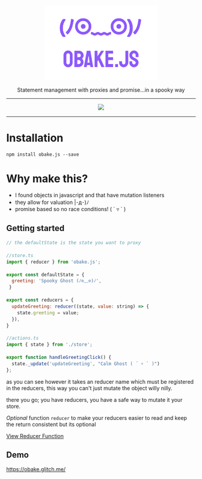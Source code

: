 <p align="center"><img width="300px" src="docs/github-logo.png" />
</p>
<p align="center">Statement management with proxies and promise...in a spooky way</p>
<hr>
<p align="center">
<a href="https://opensource.org/licenses/MIT">
  <img src="https://img.shields.io/badge/License-MIT-yellow.svg" />
</a>
</p>

---

# Installation

```
npm install obake.js --save
```

# Why make this?

- I found objects in javascript and that have mutation listeners
- they allow for valuation |･д･)ﾉ	
- promise based so no race conditions! ( ´ ▿ ` )

## Getting started

```js
// the defaultState is the state you want to proxy

//store.ts
import { reducer } from 'obake.js';

export const defaultState = {
  greeting: 'Spooky Ghost (ﾉ⊙﹏⊙)ﾉ',
 }

export const reducers = {
  updateGreeting: reducer((state, value: string) => {
    state.greeting = value;
  }),
}

//actions.ts
import { state } from './store';

export function handleGreetingClick() {
  state._update('updateGreeting', "Calm Ghost ( ´ ▿ ` )")
};

```
as you can see however it takes an reducer name which must be registered in the reducers,
this way you can't just mutate the object willy nilly.

there you go; you have reducers, you have a safe way to mutate it your store.

*Optional* function `reducer` to make your reducers easier to read and keep the return consistent but its optional

[View Reducer Function](https://github.com/stagfoo/obake/blob/5c701ab5e7bf9144c182f314aba9d557190ac657/src/index.ts#L33)

## Demo
https://obake.glitch.me/